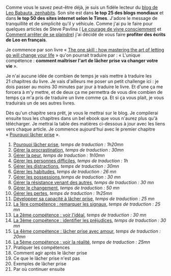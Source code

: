 <!-- 
.. title: Traduction du livre « The one skill » de zenhabits
.. slug: traduction-du-livre-the-one-skill-de-zenhabits
.. date: 2014-09-30 23:18:34+02:00
.. tags: Zen, Traduction, Zen habits
.. category: 
.. link: 
.. description: 
.. type: text
-->

Comme vous le savez peut-être déjà, je suis un fidèle lecteur du [blog de Leo Babauta, zenhabits](http://zenhabits.net/). Son site est dans __le top 25 des blogs mondiaux__ et dans __le top 50 des sites internet selon le Times__. J'adore le message de tranquillité et de simplicité qu'il y véhicule. Comme j'ai pu le faire pour quelques articles de Steve Pavlina ( [Le courage de vivre consciemment](/blog/le-courage-de-vivre-consciemment/) et [Comment arrêter de se plaindre](/blog/comment-arreter-de-se-plaindre/)) j'ai décidé de vous faire __profiter des écrits de Leo en français__.

Je commence par son livre « [The one skill : how mastering the art of letting go will change your life](http://zenhabits.net/lg/) » qu'on pourrait traduire par : « L'unique compétence : __comment maîtriser l'art de lâcher prise va changer votre vie__ ».

Je n'ai aucune idée de combien de temps je vais mettre à traduire les 21 chapitres du livre. Je vais d'ailleurs me poser un petit challenge ici : je dois passer au moins 30 minutes par jour à traduire le livre. Et d'une ça me forcera à m'y mettre, et de deux ça me permettra de vous dire combien de temps ça m'a pris de traduire un livre comme ça. Et si ça vous plait, je vous traduirais un de ses autres livres.

Dès qu'un chapitre sera prêt, je vous le mettrai sur le blog. Je compilerai ensuite tous les chapitres dans un bel ebook que vous n'aurez plus qu'à télécharger. Je mettrai la table des matières ci-dessous à jour avec les liens vers chaque article. Je commence aujourd'hui avec le premier chapitre « [Pourquoi lâcher prise](/blog/pourquoi-lacher-prise/) ».

1. [Pourquoi lâcher prise](/blog/pourquoi-lacher-prise/), _temps de traduction : 1h20mn_
2. [Gérer la procrastination](/blog/gerer-la-procrastination/), _temps de traduction : 30mn_
3. [Gérer la peur](/blog/gerer-la-peur/), _temps de traduction : 1h10mn_
4. [Gérer les personnes difficiles](/blog/gerer-les-personnes-difficiles/), _temps de traduction : 1h_
5. [Gérer les distractions](/blog/gerer-les-distractions/), _temps de traduction : 30mn_
6. [Gérer les habitudes](/blog/gerer-les-habitudes/), _temps de traduction : 26 mn_
7. [Gérer les possessions](/blog/gerer-les-possessions/),_temps de traduction : 30 mn_
8. [Gérer la résistance venant des autres](/blog/gerer-la-resistance-de-la-part-des-autres/), _temps de traduction : 30 mn_
9. [Gérer le changement](/blog/gerer-le-changement/), _temps de traduction : 50 mn_
10. [Gérer les pertes](/blog/gerer-les-pertes/), _temps de traduction : 1h25mn_
11. [Développer sa capacité à lâcher prise](/blog/developper-sa-capacite-a-lacher-prise/), _temps de traduction : 25 mn_
12. [La 1ère compétence : remarquer les signaux](/blog/la-premiere-competence-remarquer-les-signaux/), _temps de traduction : 25 mn_
13. [La 2ème compétence : voir l'idéal](/blog/la-deuxieme-competence-reperer-lideal/), _temps de traduction : 30 mn_
14. [La 3ème compétence : identifier les préjudices](/blog/la-troisieme-competence-identifier-le-prejudice/), _temps de traduction : 30 mn_
15. [La 4ème compétence : lâcher prise avec amour](/blog/la-4eme-competence-lacher-prise-avec-amour/), _temps de traduction : 20mn_
16. [La 5ème compétence : voir la réalité](/blog/la-5eme-competence-voir-la-realite/), _temps de traduction : 25mn_
17. Pratiquer les compétences
18. Comment agir après le lâcher prise
19. Ce que le lâcher prise n'est pas
20. Exemples de lâcher prise
21. Par où continuer ensuite
